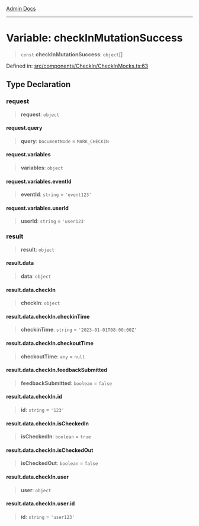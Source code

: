 [Admin Docs](/)

---

# Variable: checkInMutationSuccess

> `const` **checkInMutationSuccess**: `object`[]

Defined in: [src/components/CheckIn/CheckInMocks.ts:63](https://github.com/PalisadoesFoundation/talawa-admin/blob/main/src/components/CheckIn/CheckInMocks.ts#L63)

## Type Declaration

### request

> **request**: `object`

#### request.query

> **query**: `DocumentNode` = `MARK_CHECKIN`

#### request.variables

> **variables**: `object`

#### request.variables.eventId

> **eventId**: `string` = `'event123'`

#### request.variables.userId

> **userId**: `string` = `'user123'`

### result

> **result**: `object`

#### result.data

> **data**: `object`

#### result.data.checkIn

> **checkIn**: `object`

#### result.data.checkIn.checkinTime

> **checkinTime**: `string` = `'2023-01-01T08:00:00Z'`

#### result.data.checkIn.checkoutTime

> **checkoutTime**: `any` = `null`

#### result.data.checkIn.feedbackSubmitted

> **feedbackSubmitted**: `boolean` = `false`

#### result.data.checkIn.id

> **id**: `string` = `'123'`

#### result.data.checkIn.isCheckedIn

> **isCheckedIn**: `boolean` = `true`

#### result.data.checkIn.isCheckedOut

> **isCheckedOut**: `boolean` = `false`

#### result.data.checkIn.user

> **user**: `object`

#### result.data.checkIn.user.id

> **id**: `string` = `'user123'`
